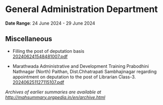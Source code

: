 # General Administration Department

**Date Range**: 24 June 2024 - 29 June 2024


## Miscellaneous
- Filling the post of deputation basis\
  [202406241548481007.pdf](https://gr.maharashtra.gov.in/Site/Upload/Government%20Resolutions/English/202406241548481007..pdf)

- Marathwada Administrative and Development Training Prabodhini Nathnagar (North) Paithan, Dist.Chhatrapati Sambhajinagar regarding appointment on deputation to the post of Librarian Class-3.\
  [202406251127115107.pdf](https://gr.maharashtra.gov.in/Site/Upload/Government%20Resolutions/English/202406251127115107.pdf)


*Archives of earlier summaries are available at http://mahsummary.orgpedia.in/en/archive.html*
